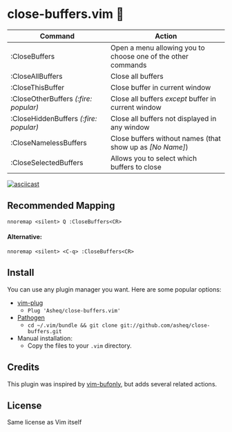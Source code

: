 # close-buffers.vim 📖

<table>
    <thead>
        <th>Command</th>
        <th>Action</th>
    </thead>
    <tbody>
        <tr>
            <td>:CloseBuffers</td>
            <td>Open a menu allowing you to choose one of the other commands</td>
        </tr>
        <tr>
            <td>:CloseAllBuffers</td>
            <td>Close all buffers</td>
        </tr>
        <tr>
            <td>:CloseThisBuffer</td>
            <td>Close buffer in current window</td>
        </tr>
        <tr>
            <td>:CloseOtherBuffers <i>(:fire: <i>popular)</i></td>
            <td>Close all buffers <i>except</i> buffer in current window</td>
        </tr>
        <tr>
            <td>:CloseHiddenBuffers <i>(:fire: popular)</i></td>
            <td>Close all buffers not displayed in any window</td>
        </tr>
        <tr>
            <td>:CloseNamelessBuffers</td>
            <td>Close buffers without names (that show up as <i>[No Name]</i>)</td>
        </tr>
        <tr>
            <td>:CloseSelectedBuffers</td>
            <td>Allows you to select which buffers to close</td>
        </tr>
    </tbody>
</table>

[![asciicast](https://asciinema.org/a/Q4nw2vqtuXE5X23vUtPw1PsFO.png)](https://asciinema.org/a/Q4nw2vqtuXE5X23vUtPw1PsFO)

## Recommended Mapping

    nnoremap <silent> Q :CloseBuffers<CR>

#### Alternative:

    nnoremap <silent> <C-q> :CloseBuffers<CR>
## Install
You can use any plugin manager you want. Here are some popular options:

- [vim-plug](https://github.com/junegunn/vim-plug)
  - `Plug 'Asheq/close-buffers.vim'`
- [Pathogen](https://github.com/tpope/vim-pathogen)
  - `cd ~/.vim/bundle && git clone git://github.com/asheq/close-buffers.git`
- Manual installation:
  - Copy the files to your `.vim` directory.

## Credits
This plugin was inspired by [vim-bufonly](https://github.com/schickling/vim-bufonly), but adds
several related actions.

## License
Same license as Vim itself
